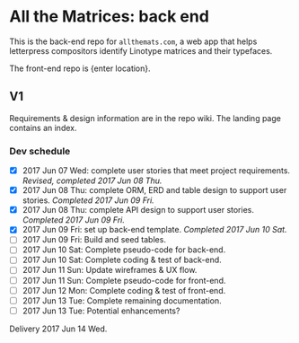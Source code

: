 # All the Matrices: back end

This is the back-end repo for `allthemats.com`, a web app that helps letterpress
compositors identify Linotype matrices and their typefaces.

The front-end repo is {enter location}.

## V1

Requirements & design information are in the repo wiki. The landing page contains an index.

### Dev schedule
- [x] 2017 Jun 07 Wed: complete user stories that meet project requirements. _Revised, completed 2017 Jun 08 Thu._
- [x] 2017 Jun 08 Thu: complete ORM, ERD and table design to support user stories. _Completed 2017 Jun 09 Fri._
- [x] 2017 Jun 08 Thu: complete API design to support user stories. _Completed 2017 Jun 09 Fri._
- [x] 2017 Jun 09 Fri: set up back-end template. _Completed 2017 Jun 10 Sat._
- [ ] 2017 Jun 09 Fri: Build and seed tables.
- [ ] 2017 Jun 10 Sat: Complete pseudo-code for back-end.
- [ ] 2017 Jun 10 Sat: Complete coding & test of back-end.
- [ ] 2017 Jun 11 Sun: Update wireframes & UX flow.
- [ ] 2017 Jun 11 Sun: Complete pseudo-code for front-end.
- [ ] 2017 Jun 12 Mon: Complete coding & test of front-end.
- [ ] 2017 Jun 13 Tue: Complete remaining documentation.
- [ ] 2017 Jun 13 Tue: Potential enhancements?

Delivery 2017 Jun 14 Wed.
